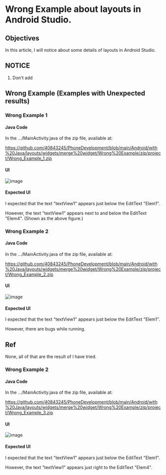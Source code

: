 # Wrong Example about layouts in Android Studio.
## Objectives
In this article, I will notice about some details of layouts in Android Studio.

## NOTICE
1. Don't add


## Wrong Example (Examples with Unexpected results)
### Wrong Example 1
#### Java Code 
In the .../MainActivity.java of the zip file, available at:

https://github.com/40843245/PhoneDevelopment/blob/main/Android/with%20Java/layouts/widgets/merge%20widget/Wrong%20Example/zip/project/Wrong_Example_1.zip

#### UI
![image](https://github.com/40843245/PhoneDevelopment/assets/75050655/457bdffe-5be1-4bed-a4b6-1cc5937cd4ea)

#### Expected UI
I expected that the text "textView1" appears just below the EditText "Elem1".

However, the text "textView1" appears next to and below the EditText "Elem4". (Shown as the above figure.)

### Wrong Example 2
#### Java Code 
In the .../MainActivity.java of the zip file, available at:

https://github.com/40843245/PhoneDevelopment/blob/main/Android/with%20Java/layouts/widgets/merge%20widget/Wrong%20Example/zip/project/Wrong_Example_2.zip

#### UI
![image](https://github.com/40843245/PhoneDevelopment/assets/75050655/2188b7f6-3d21-4172-b855-0b18edfce8b8)

#### Expected UI
I expected that the text "textView1" appears just below the EditText "Elem1".

However, there are bugs while running.

## Ref
None, all of that are the result of I have tried.

### Wrong Example 2
#### Java Code 
In the .../MainActivity.java of the zip file, available at:

https://github.com/40843245/PhoneDevelopment/blob/main/Android/with%20Java/layouts/widgets/merge%20widget/Wrong%20Example/zip/project/Wrong_Example_3.zip

#### UI
![image](https://github.com/40843245/PhoneDevelopment/assets/75050655/97450dec-df13-45c3-b922-41612a7c779d)


#### Expected UI
I expected that the text "textView1" appears just below the EditText "Elem1".

However,  the text "textView1" appears just right to the EditText "Elem4".

